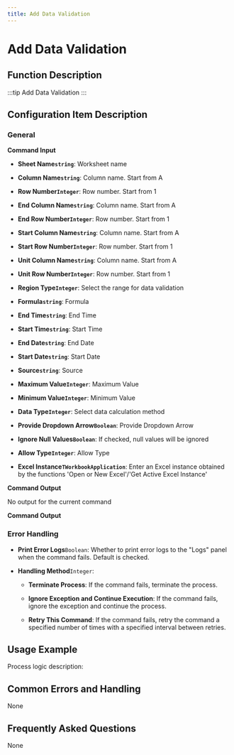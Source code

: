 ```yaml
---
title: Add Data Validation
---
```


# Add Data Validation

## Function Description

:::tip 
Add Data Validation
:::

## Configuration Item Description

### General

**Command Input**

- **Sheet Name`string`**: Worksheet name

- **Column Name`string`**: Column name. Start from A

- **Row Number`Integer`**: Row number. Start from 1

- **End Column Name`string`**: Column name. Start from A

- **End Row Number`Integer`**: Row number. Start from 1

- **Start Column Name`string`**: Column name. Start from A

- **Start Row Number`Integer`**: Row number. Start from 1

- **Unit Column Name`string`**: Column name. Start from A

- **Unit Row Number`Integer`**: Row number. Start from 1

- **Region Type`Integer`**: Select the range for data validation

- **Formula`string`**: Formula

- **End Time`string`**: End Time

- **Start Time`string`**: Start Time

- **End Date`string`**: End Date

- **Start Date`string`**: Start Date

- **Source`string`**: Source

- **Maximum Value`Integer`**: Maximum Value

- **Minimum Value`Integer`**: Minimum Value

- **Data Type`Integer`**: Select data calculation method

- **Provide Dropdown Arrow`Boolean`**: Provide Dropdown Arrow

- **Ignore Null Values`Boolean`**: If checked, null values will be ignored

- **Allow Type`Integer`**: Allow Type

- **Excel Instance`TWorkbookApplication`**: Enter an Excel instance obtained by the functions 'Open or New Excel'/'Get Active Excel Instance'


**Command Output**

No output for the current command


**Command Output**

### Error Handling

- **Print Error Logs**`Boolean`: Whether to print error logs to the "Logs" panel when the command fails. Default is checked. 

- **Handling Method**`Integer`:

    - **Terminate Process**: If the command fails, terminate the process.

    - **Ignore Exception and Continue Execution**: If the command fails, ignore the exception and continue the process.

    - **Retry This Command**: If the command fails, retry the command a specified number of times with a specified interval between retries.

## Usage Example

Process logic description:

## Common Errors and Handling

None

## Frequently Asked Questions

None

